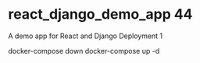 # react_django_demo_app 44
A demo app for React and Django Deployment 1

docker-compose down
docker-compose up -d
